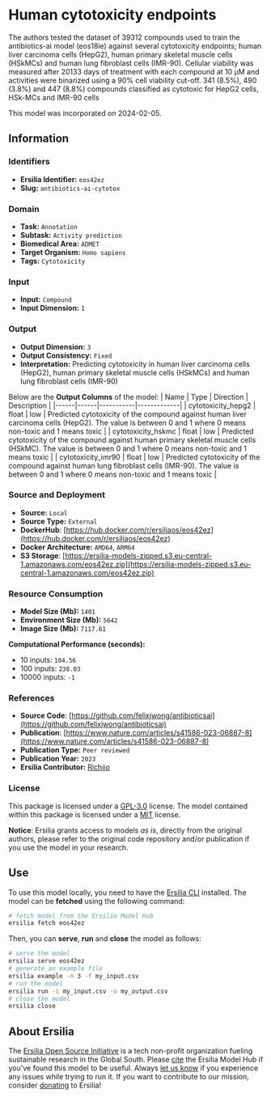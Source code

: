 # Human cytotoxicity endpoints

The authors tested the dataset of 39312 compounds used to train the antibiotics-ai model (eos18ie) against several cytotoxicity endpoints; human liver carcinoma cells (HepG2), human primary skeletal muscle cells (HSkMCs) and human lung fibroblast cells (IMR-90). Cellular viability was measured after 20133 days of treatment with each compound at 10 μM and activities were binarized using a 90% cell viability cut-off. 341 (8.5%), 490 (3.8%) and 447 (8.8%) compounds classified as cytotoxic for HepG2 cells, HSk-MCs and IMR-90 cells

This model was incorporated on 2024-02-05.

## Information
### Identifiers
- **Ersilia Identifier:** `eos42ez`
- **Slug:** `antibiotics-ai-cytotox`

### Domain
- **Task:** `Annotation`
- **Subtask:** `Activity prediction`
- **Biomedical Area:** `ADMET`
- **Target Organism:** `Homo sapiens`
- **Tags:** `Cytotoxicity`

### Input
- **Input:** `Compound`
- **Input Dimension:** `1`

### Output
- **Output Dimension:** `3`
- **Output Consistency:** `Fixed`
- **Interpretation:** Predicting cytotoxicity in  human liver carcinoma cells (HepG2), human primary skeletal muscle cells (HSkMCs) and human lung fibroblast cells (IMR-90)

Below are the **Output Columns** of the model:
| Name | Type | Direction | Description |
|------|------|-----------|-------------|
| cytotoxicity_hepg2 | float | low | Predicted cytotoxicity of the compound against human liver carcinoma cells (HepG2). The value is between 0 and 1 where 0 means non-toxic and 1 means toxic |
| cytotoxicity_hskmc | float | low | Predicted cytotoxicity of the compound against human primary skeletal muscle cells (HSkMC). The value is between 0 and 1 where 0 means non-toxic and 1 means toxic |
| cytotoxicity_imr90 | float | low | Predicted cytotoxicity of the compound against human lung fibroblast cells (IMR-90). The value is between 0 and 1 where 0 means non-toxic and 1 means toxic |


### Source and Deployment
- **Source:** `Local`
- **Source Type:** `External`
- **DockerHub**: [https://hub.docker.com/r/ersiliaos/eos42ez](https://hub.docker.com/r/ersiliaos/eos42ez)
- **Docker Architecture:** `AMD64`, `ARM64`
- **S3 Storage**: [https://ersilia-models-zipped.s3.eu-central-1.amazonaws.com/eos42ez.zip](https://ersilia-models-zipped.s3.eu-central-1.amazonaws.com/eos42ez.zip)

### Resource Consumption
- **Model Size (Mb):** `1401`
- **Environment Size (Mb):** `5642`
- **Image Size (Mb):** `7117.61`

**Computational Performance (seconds):**
- 10 inputs: `104.56`
- 100 inputs: `238.03`
- 10000 inputs: `-1`

### References
- **Source Code**: [https://github.com/felixjwong/antibioticsai](https://github.com/felixjwong/antibioticsai)
- **Publication**: [https://www.nature.com/articles/s41586-023-06887-8](https://www.nature.com/articles/s41586-023-06887-8)
- **Publication Type:** `Peer reviewed`
- **Publication Year:** `2023`
- **Ersilia Contributor:** [Richiio](https://github.com/Richiio)

### License
This package is licensed under a [GPL-3.0](https://github.com/ersilia-os/ersilia/blob/master/LICENSE) license. The model contained within this package is licensed under a [MIT](LICENSE) license.

**Notice**: Ersilia grants access to models _as is_, directly from the original authors, please refer to the original code repository and/or publication if you use the model in your research.


## Use
To use this model locally, you need to have the [Ersilia CLI](https://github.com/ersilia-os/ersilia) installed.
The model can be **fetched** using the following command:
```bash
# fetch model from the Ersilia Model Hub
ersilia fetch eos42ez
```
Then, you can **serve**, **run** and **close** the model as follows:
```bash
# serve the model
ersilia serve eos42ez
# generate an example file
ersilia example -n 3 -f my_input.csv
# run the model
ersilia run -i my_input.csv -o my_output.csv
# close the model
ersilia close
```

## About Ersilia
The [Ersilia Open Source Initiative](https://ersilia.io) is a tech non-profit organization fueling sustainable research in the Global South.
Please [cite](https://github.com/ersilia-os/ersilia/blob/master/CITATION.cff) the Ersilia Model Hub if you've found this model to be useful. Always [let us know](https://github.com/ersilia-os/ersilia/issues) if you experience any issues while trying to run it.
If you want to contribute to our mission, consider [donating](https://www.ersilia.io/donate) to Ersilia!
